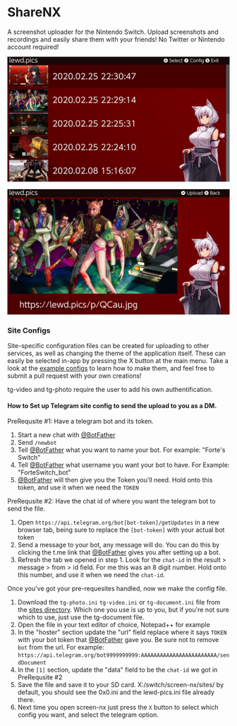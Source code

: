 # ShareNX
A screenshot uploader for the Nintendo Switch. Upload screenshots and recordings and easily share them with your friends! No Twitter or Nintendo account required!

![ListPreview](/images/previewList.jpg)

![UploadPreview](/images/previewUpload.jpg)

### Site Configs
Site-specific configuration files can be created for uploading to other services, as well as changing the theme of the application itself. These can easily be selected in-app by pressing the X button at the main menu. Take a look at the [example configs](https://github.com/HookedBehemoth/ShareNX/tree/master/config/sites) to learn how to make them, and feel free to submit a pull request with your own creations!

tg-video and tg-photo require the user to add his own authentification.

#### How to Set up Telegram site config to send the upload to you as a DM.

PreRequsite #1: Have a telegram bot and its token.
1. Start a new chat with [@BotFather](https://t.me/BotFather)
2. Send `/newbot`
3. Tell [@BotFather](https://t.me/BotFather) what you want to name your bot. For example: "Forte's Switch"
4. Tell [@BotFather](https://t.me/BotFather) what username you want your bot to have. For Example: "ForteSwitch_bot"
5. [@BotFather](https://t.me/BotFather) will then give you the Token you'll need.
Hold onto this token, and use it when we need the `TOKEN`

PreRequsite #2: Have the chat id of where you want the telegram bot to send the file. 
1. Open `https://api.telegram.org/bot[bot-token]/getUpdates` in a new browser tab, being sure to replace the `[bot-token]` with your actual bot token
2. Send a message to your bot, any message will do. You can do this by clicking the t.me link that [@BotFather](https://t.me/BotFather) gives you after setting up a bot. 
3. Refresh the tab we opened in step 1. Look for the `chat-id` in the result > message > from > id field. For me this was an 8 digit number.
Hold onto this number, and use it when we need the `chat-id`.

Once you've got your pre-requesites handled, now we make the config file.

1. Download the `tg-photo.ini` `tg-video.ini` or `tg-document.ini` file from the [sites directory](https://github.com/HookedBehemoth/screen-nx/tree/master/config/sites). Which one you use is up to you, but if you're not sure which to use, just use the tg-document file. 
2. Open the file in your text editor of choice, Notepad++ for example
3. In the "hoster" section update the "url" field replace where it says `TOKEN` with your bot token that [@BotFather](https://t.me/BotFather) gave you. Be sure not to remove `bot` from the url. For example: `https://api.telegram.org/bot9999999999:AAAAAAAAAAAAAAAAAAAAAAAA/sendDocument`
3. In the `[1]` section, update the "data" field to be the `chat-id` we got in PreRequsite #2
4. Save the file and save it to your SD card. X:/switch/screen-nx/sites/ by default, you should see the 0x0.ini and the lewd-pics.ini file already there. 
5. Next time you open screen-nx just press the `X` button to select which config you want, and select the telegram option.
